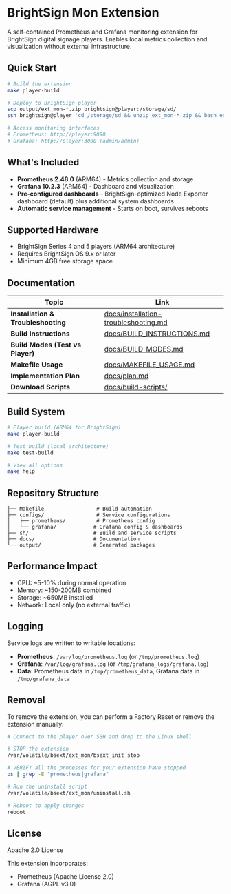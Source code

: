# BrightSign Mon Extension

A self-contained Prometheus and Grafana monitoring extension for BrightSign digital signage players. Enables local metrics collection and visualization without external infrastructure.

## Quick Start

```bash
# Build the extension
make player-build

# Deploy to BrightSign player
scp output/ext_mon-*.zip brightsign@player:/storage/sd/
ssh brightsign@player 'cd /storage/sd && unzip ext_mon-*.zip && bash ext_mon_install-lvm.sh && reboot'

# Access monitoring interfaces
# Prometheus: http://player:9090
# Grafana: http://player:3000 (admin/admin)
```

## What's Included

- **Prometheus 2.48.0** (ARM64) - Metrics collection and storage
- **Grafana 10.2.3** (ARM64) - Dashboard and visualization
- **Pre-configured dashboards** - BrightSign-optimized Node Exporter dashboard (default) plus additional system dashboards
- **Automatic service management** - Starts on boot, survives reboots

## Supported Hardware

- BrightSign Series 4 and 5 players (ARM64 architecture)
- Requires BrightSign OS 9.x or later
- Minimum 4GB free storage space

## Documentation

| Topic | Link |
|-------|------|
| **Installation & Troubleshooting** | [docs/installation-troubleshooting.md](docs/installation-troubleshooting.md) |
| **Build Instructions** | [docs/BUILD_INSTRUCTIONS.md](docs/BUILD_INSTRUCTIONS.md) |
| **Build Modes (Test vs Player)** | [docs/BUILD_MODES.md](docs/BUILD_MODES.md) |
| **Makefile Usage** | [docs/MAKEFILE_USAGE.md](docs/MAKEFILE_USAGE.md) |
| **Implementation Plan** | [docs/plan.md](docs/plan.md) |
| **Download Scripts** | [docs/build-scripts/](docs/build-scripts/) |

## Build System

```bash
# Player build (ARM64 for BrightSign)
make player-build

# Test build (local architecture)
make test-build

# View all options
make help
```

## Repository Structure

```
├── Makefile                 # Build automation
├── configs/                 # Service configurations
│   ├── prometheus/          # Prometheus config
│   └── grafana/            # Grafana config & dashboards
├── sh/                     # Build and service scripts
├── docs/                   # Documentation
└── output/                 # Generated packages
```

## Performance Impact

- CPU: ~5-10% during normal operation  
- Memory: ~150-200MB combined
- Storage: ~650MB installed
- Network: Local only (no external traffic)

## Logging

Service logs are written to writable locations:
- **Prometheus**: `/var/log/prometheus.log` (or `/tmp/prometheus.log`)
- **Grafana**: `/var/log/grafana.log` (or `/tmp/grafana_logs/grafana.log`) 
- **Data**: Prometheus data in `/tmp/prometheus_data`, Grafana data in `/tmp/grafana_data`

## Removal

To remove the extension, you can perform a Factory Reset or remove the extension manually:

```bash
# Connect to the player over SSH and drop to the Linux shell

# STOP the extension
/var/volatile/bsext/ext_mon/bsext_init stop

# VERIFY all the processes for your extension have stopped
ps | grep -E "prometheus|grafana"

# Run the uninstall script
/var/volatile/bsext/ext_mon/uninstall.sh

# Reboot to apply changes
reboot
```

## License

Apache 2.0 License

This extension incorporates:
- Prometheus (Apache License 2.0)
- Grafana (AGPL v3.0)